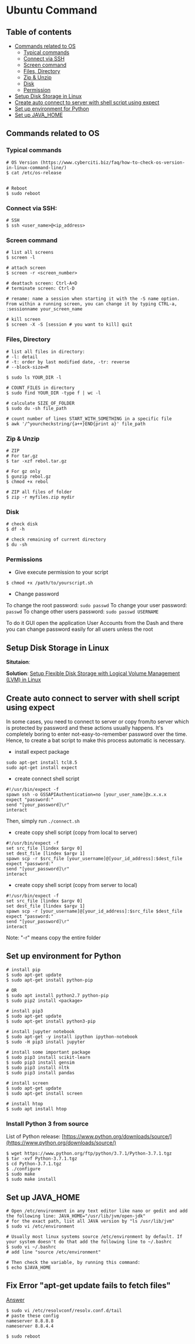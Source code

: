 # Ubuntu Command #

## Table of contents

* [Commands related to OS](#commands-related-to-os)
    - [Typical commands](#typical-commands)
    - [Connect via SSH](#connect-via-ssh)
    - [Screen command](#screen-command)
    - [Files, Directory](#files-directory)
    - [Zip & Unzip](#zip-unzip)
    - [Disk](#disk)
    - [Permission](#permissions)
* [Setup Disk Storage in Linux](#setup-disk-storage-in-linux)
* [Create auto connect to server with shell script using expect](#create-auto-connect-to-server-with-shell-script-using-expect)
* [Set up environment for Python](#set-up-environment-for-python)
* [Set up JAVA_HOME](#set-up-java_home)

## Commands related to OS

### Typical commands

```
# OS Version (https://www.cyberciti.biz/faq/how-to-check-os-version-in-linux-command-line/)
$ cat /etc/os-release


# Reboot
$ sudo reboot
```

### Connect via SSH:

```
# SSH
$ ssh <user_name>@<ip_address>
```

### Screen command

```
# list all screens
$ screen -l

# attach screen
$ screen -r <screen_number>

# deattach screen: Ctrl-A+D
# terminate screen: Ctrl-D

# rename: name a session when starting it with the -S name option. From within a running screen, you can change it by typing CTRL-a, :sessionname your_screen_name

# kill screen
$ screen -X -S [session # you want to kill] quit
```

### Files, Directory

```
# list all files in directory:
# -l: detail
# -t: order by last modified date, -tr: reverse
# --block-size=M

$ sudo ls YOUR_DIR -l

# COUNT_FILES in directory
$ sudo find YOUR_DIR -type f | wc -l

# calculate SIZE_OF_FOLDER
$ sudo du -sh file_path

# count number of lines START_WITH_SOMETHING in a specific file
$ awk '/^yourcheckstring/{a++}END{print a}' file_path
```

### Zip & Unzip

```
# ZIP
# For tar.gz
$ tar -xzf rebol.tar.gz

# For gz only
$ gunzip rebol.gz
$ chmod +x rebol

# ZIP all files of folder
$ zip -r myfiles.zip mydir
```

### Disk

```
# check disk
$ df -h

# check remaining of current directory
$ du -sh
```

### Permissions

* Give execute permission to your script

```
$ chmod +x /path/to/yourscript.sh
```

* Change password

To change the root password: `sudo passwd`
To change your user password: `passwd`
To change other users password: `sudo passwd USERNAME`

To do it GUI open the application User Accounts from the Dash and there you can change password easily for all users unless the root

## Setup Disk Storage in Linux

**Situtaion**:

**Solution**: [Setup Flexible Disk Storage with Logical Volume Management (LVM) in Linux](https://www.tecmint.com/create-lvm-storage-in-linux/)


## Create auto connect to server with shell script using expect
In some cases, you need to connect to server or copy from/to server which is protected by password and these actions usually happens. It's completely boring to enter not-easy-to-remember password over the time. Hence, to create a bat script to make this process automatic is necessary.

* install expect package
```
sudo apt-get install tcl8.5
sudo apt-get install expect
```

* create connect shell script
```
#!/usr/bin/expect -f
spawn ssh -o GSSAPIAuthentication=no [your_user_name]@x.x.x.x
expect "password:"
send "[your_password]\r"
interact
```

Then, simply run `./connect.sh`

* create copy shell script (copy from local to server)
```
#!/usr/bin/expect -f
set src_file [lindex $argv 0]
set dest_file [lindex $argv 1]
spawn scp -r $src_file [your_username]@[your_id_address]:$dest_file
expect "password:"
send "[your_password]\r"
interact
```

* create copy shell script (copy from server to local)
```
#!/usr/bin/expect -f
set src_file [lindex $argv 0]
set dest_file [lindex $argv 1]
spawn scp -r [your_username]@[your_id_address]:$src_file $dest_file
expect "password:"
send "[your_password]\r"
interact
```

Note: "-r" means copy the entire folder

## Set up environment for Python

```
# install pip
$ sudo apt-get update
$ sudo apt-get install python-pip

# OR
$ sudo apt install python2.7 python-pip
$ sudo pip2 install <package>

# install pip3
$ sudo apt-get update
$ sudo apt-get install python3-pip

# install jupyter notebook
$ sudo apt-get -y install ipython ipython-notebook
$ sudo -H pip3 install jupyter

# install some important package
$ sudo pip3 install scikit-learn
$ sudo pip3 install gensim
$ sudo pip3 install nltk
$ sudo pip3 install pandas

# install screen
$ sudo apt-get update
$ sudo apt-get install screen

# install htop
$ sudo apt install htop

```

### Install Python 3 from source

List of Python release: [https://www.python.org/downloads/source/](https://www.python.org/downloads/source/)

```
$ wget https://www.python.org/ftp/python/3.7.1/Python-3.7.1.tgz
$ tar -xvf Python-3.7.1.tgz
$ cd Python-3.7.1.tgz
$ ./configure
$ sudo make
$ sudo make install

```

## Set up JAVA_HOME

```
# Open /etc/environment in any text editor like nano or gedit and add the following line: JAVA_HOME="/usr/lib/jvm/open-jdk"
# for the exact path, list all JAVA version by "ls /usr/lib/jvm"
$ sudo vi /etc/environment

# Usually most linux systems source /etc/environment by default. If your system doesn't do that add the following line to ~/.bashrc
$ sudo vi ~/.bashrc
# add line "source /etc/environment"

# Then check the variable, by running this command:
$ echo $JAVA_HOME
```

## Fix Error "apt-get update fails to fetch files"

[Answer](https://askubuntu.com/questions/91543/apt-get-update-fails-to-fetch-files-temporary-failure-resolving-error)
```
$ sudo vi /etc/resolvconf/resolv.conf.d/tail
# paste these config
nameserver 8.8.8.8
nameserver 8.8.4.4

$ sudo reboot
```
